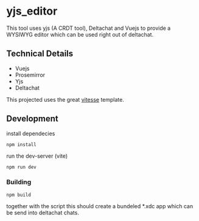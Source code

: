 # yjs_editor
This tool uses yjs (A CRDT tool), Deltachat and Vuejs to provide a WYSIWYG editor which can be used right out of deltachat.

## Technical Details
- Vuejs
- Prosemirror
- Yjs
- Deltachat

This projected uses the great [vitesse](https://github.com/antfu/vitesse) template.

## Development

install dependecies 
```
npm install
```
run the dev-server (vite)
```
npm run dev
```

### Building
```
npm build
```
together with the script this should create a bundeled *.xdc app which can be send into deltachat chats.
